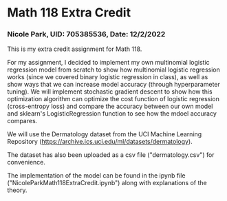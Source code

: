 # Math 118 Extra Credit
### Nicole Park, UID: 705385536, Date: 12/2/2022

This is my extra credit assignment for Math 118. 

For my assignment, I decided to implement my own multinomial logistic regression model from scratch to show how multinomial logistic regression works (since we covered binary logistic regression in class), as well as show ways that we can increase model accuracy (through hyperparameter tuning). We will implement stochastic gradient descent to show how this optimization algorithm can optimize the cost function of logistic regression (cross-entropy loss) and compare the accuracy between our own model and sklearn's LogisticRegression function to see how the mdoel accuracy compares.

We will use the Dermatology dataset from the UCI Machine Learning Repository (https://archive.ics.uci.edu/ml/datasets/dermatology).

The dataset has also been uploaded as a csv file ("dermatology.csv") for convenience.

The implementation of the model can be found in the ipynb file ("NicoleParkMath118ExtraCredit.ipynb") along with explanations of the theory.
